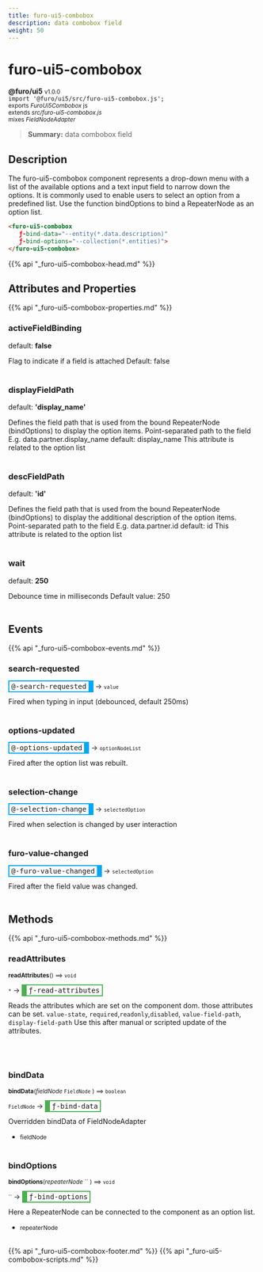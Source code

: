 ```yaml
---
title: furo-ui5-combobox
description: data combobox field
weight: 50
---
```


# furo-ui5-combobox
**@furo/ui5** <small>v1.0.0</small>
<br>`import '@furo/ui5/src/furo-ui5-combobox.js';`<small>
<br>exports *FuroUi5Combobox* js
<br>extends *src/furo-ui5-combobox.js*
<br> mixes *FieldNodeAdapter*</small>

> **Summary:** data combobox field

## Description

The furo-ui5-combobox component represents a drop-down menu with a list of the available options and a text input field
to narrow down the options. It is commonly used to enable users to select an option from a predefined list.
Use the function bindOptions to bind a RepeaterNode as an option list.

```html
<furo-ui5-combobox
   ƒ-bind-data="--entity(*.data.description)"
   ƒ-bind-options="--collection(*.entities)">
</furo-ui5-combobox>
```

{{% api "_furo-ui5-combobox-head.md" %}}

## Attributes and Properties
{{% api "_furo-ui5-combobox-properties.md" %}}























### **activeFieldBinding**
default: **false**</small>

Flag to indicate if a field is attached
Default: false
<br><br>

### **displayFieldPath**
default: **&#39;display_name&#39;**</small>

Defines the field path that is used from the bound RepeaterNode (bindOptions) to display the option items.
Point-separated path to the field
E.g. data.partner.display_name
default: display_name
This attribute is related to the option list
<br><br>

### **descFieldPath**
default: **&#39;id&#39;**</small>

Defines the field path that is used from the bound RepeaterNode (bindOptions) to display the additional
description of the option items.
Point-separated path to the field
E.g. data.partner.id
default: id
This attribute is related to the option list
<br><br>


### **wait**
default: **250**</small>

Debounce time in milliseconds
Default value: 250
<br><br>







## Events
{{% api "_furo-ui5-combobox-events.md" %}}

### **search-requested**
<span  style="border-width:2px 10px 2px 2px; border-style: solid;border-color:  rgb(2, 168, 244);font-family:monospace; padding:2px 4px;">@-search-requested</span>
→ <small>`value`</small>

Fired when typing in input (debounced, default 250ms)
<br><br>
### **options-updated**
<span  style="border-width:2px 10px 2px 2px; border-style: solid;border-color:  rgb(2, 168, 244);font-family:monospace; padding:2px 4px;">@-options-updated</span>
→ <small>`optionNodeList`</small>

Fired after the option list was rebuilt.
<br><br>
### **selection-change**
<span  style="border-width:2px 10px 2px 2px; border-style: solid;border-color:  rgb(2, 168, 244);font-family:monospace; padding:2px 4px;">@-selection-change</span>
→ <small>`selectedOption`</small>

Fired when selection is changed by user interaction
<br><br>
### **furo-value-changed**
<span  style="border-width:2px 10px 2px 2px; border-style: solid;border-color:  rgb(2, 168, 244);font-family:monospace; padding:2px 4px;">@-furo-value-changed</span>
→ <small>`selectedOption`</small>

Fired after the field value was changed.
<br><br>

## Methods
{{% api "_furo-ui5-combobox-methods.md" %}}




### **readAttributes**
<small>**readAttributes**() ⟹ `void`</small>

<small>`*`</small> →
<span  style="border-width:2px 2px 2px 10px; border-style: solid;border-color:  rgb(76, 175, 80);font-family:monospace; padding:2px 4px;">ƒ-read-attributes</span>

Reads the attributes which are set on the component dom.
those attributes can be set. `value-state`, `required`,`readonly`,`disabled`, `value-field-path`, `display-field-path`
Use this after manual or scripted update of the attributes.

<br><br>

### **bindData**
<small>**bindData**(*fieldNode* `FieldNode` ) ⟹ `boolean`</small>

<small>`FieldNode` </small> →
<span  style="border-width:2px 2px 2px 10px; border-style: solid;border-color:  rgb(76, 175, 80);font-family:monospace; padding:2px 4px;">ƒ-bind-data</span>

Overridden bindData of FieldNodeAdapter

- <small>fieldNode </small>
<br><br>

### **bindOptions**
<small>**bindOptions**(*repeaterNode* `` ) ⟹ `void`</small>

<small>`` </small> →
<span  style="border-width:2px 2px 2px 10px; border-style: solid;border-color:  rgb(76, 175, 80);font-family:monospace; padding:2px 4px;">ƒ-bind-options</span>

Here a RepeaterNode can be connected to the component as an option list.

- <small>repeaterNode </small>
<br><br>































{{% api "_furo-ui5-combobox-footer.md" %}}
{{% api "_furo-ui5-combobox-scripts.md" %}}
